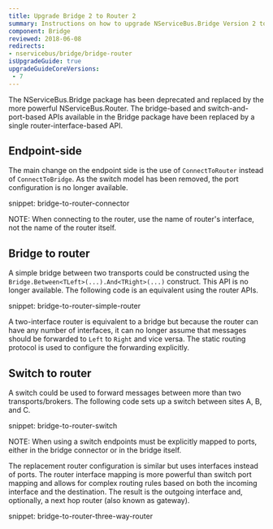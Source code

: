 ```yaml
---
title: Upgrade Bridge 2 to Router 2
summary: Instructions on how to upgrade NServiceBus.Bridge Version 2 to NServiceBus.Router Version 2.
component: Bridge
reviewed: 2018-06-08
redirects:
- nservicebus/bridge/bridge-router
isUpgradeGuide: true
upgradeGuideCoreVersions:
 - 7
---
```


The NServiceBus.Bridge package has been deprecated and replaced by the more powerful NServiceBus.Router. The bridge-based and switch-and-port-based APIs available in the Bridge package have been replaced by a single router-interface-based API.

## Endpoint-side

The main change on the endpoint side is the use of `ConnectToRouter` instead of `ConnectToBridge`. As the switch model has been removed, the port configuration is no longer available.

snippet: bridge-to-router-connector

NOTE: When connecting to the router, use the name of router's interface, not the name of the router itself.


## Bridge to router

A simple bridge between two transports could be constructed using the `Bridge.Between<TLeft>(...).And<TRight>(...)` construct. This API is no longer available. The following code is an equivalent using the router APIs.

snippet: bridge-to-router-simple-router

A two-interface router is equivalent to a bridge but because the router can have any number of interfaces, it can no longer assume that messages should be forwarded to `Left` to `Right` and vice versa. The static routing protocol is used to configure the forwarding explicitly.

## Switch to router

A switch could be used to forward messages between more than two transports/brokers. The following code sets up a switch between sites A, B, and C.

snippet: bridge-to-router-switch

NOTE: When using a switch endpoints must be explicitly mapped to ports, either in the bridge connector or in the bridge itself.

The replacement router configuration is similar but uses interfaces instead of ports. The router interface mapping is more powerful than switch port mapping and allows for complex routing rules based on both the incoming interface and the destination. The result is the outgoing interface and, optionally, a next hop router (also known as gateway).

snippet: bridge-to-router-three-way-router
